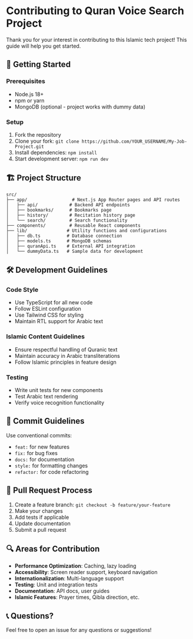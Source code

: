 # Contributing to Quran Voice Search Project

Thank you for your interest in contributing to this Islamic tech project! This guide will help you get started.

## 🚀 Getting Started

### Prerequisites
- Node.js 18+ 
- npm or yarn
- MongoDB (optional - project works with dummy data)

### Setup
1. Fork the repository
2. Clone your fork: `git clone https://github.com/YOUR_USERNAME/My-Job-Project.git`
3. Install dependencies: `npm install`
4. Start development server: `npm run dev`

## 🏗️ Project Structure

```
src/
├── app/                 # Next.js App Router pages and API routes
│   ├── api/            # Backend API endpoints
│   ├── bookmarks/      # Bookmarks page
│   ├── history/        # Recitation history page
│   └── search/         # Search functionality
├── components/         # Reusable React components
├── lib/               # Utility functions and configurations
│   ├── db.ts          # Database connection
│   ├── models.ts      # MongoDB schemas
│   ├── quranApi.ts    # External API integration
│   └── dummyData.ts   # Sample data for development
```

## 🛠️ Development Guidelines

### Code Style
- Use TypeScript for all new code
- Follow ESLint configuration
- Use Tailwind CSS for styling
- Maintain RTL support for Arabic text

### Islamic Content Guidelines
- Ensure respectful handling of Quranic text
- Maintain accuracy in Arabic transliterations
- Follow Islamic principles in feature design

### Testing
- Write unit tests for new components
- Test Arabic text rendering
- Verify voice recognition functionality

## 📝 Commit Guidelines

Use conventional commits:
- `feat:` for new features
- `fix:` for bug fixes
- `docs:` for documentation
- `style:` for formatting changes
- `refactor:` for code refactoring

## 🤝 Pull Request Process

1. Create a feature branch: `git checkout -b feature/your-feature`
2. Make your changes
3. Add tests if applicable
4. Update documentation
5. Submit a pull request

## 🔍 Areas for Contribution

- **Performance Optimization**: Caching, lazy loading
- **Accessibility**: Screen reader support, keyboard navigation
- **Internationalization**: Multi-language support
- **Testing**: Unit and integration tests
- **Documentation**: API docs, user guides
- **Islamic Features**: Prayer times, Qibla direction, etc.

## 📞 Questions?

Feel free to open an issue for any questions or suggestions!

